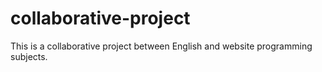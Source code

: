 # collaborative-project
This is a collaborative project between English and website programming subjects.
